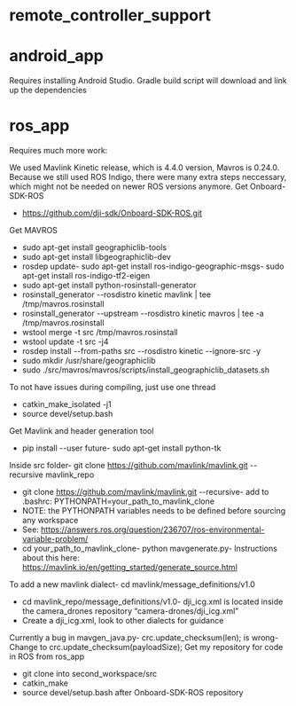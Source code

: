 # remote_controller_support

# android_app
Requires installing Android Studio. Gradle build script will download and link up the dependencies

# ros_app
Requires much more work:

We used Mavlink Kinetic release, which is 4.4.0 version, Mavros is 0.24.0.
Because we still used ROS Indigo, there were many extra steps neccessary, which might not be needed on newer ROS versions anymore.
Get Onboard-SDK-ROS
- https://github.com/dji-sdk/Onboard-SDK-ROS.git

Get MAVROS
- sudo apt-get install geographiclib-tools
- sudo apt-get install libgeographiclib-dev
- rosdep update- sudo apt-get install ros-indigo-geographic-msgs- sudo apt-get install ros-indigo-tf2-eigen
- sudo apt-get install python-rosinstall-generator
- rosinstall_generator --rosdistro kinetic mavlink | tee /tmp/mavros.rosinstall
- rosinstall_generator --upstream --rosdistro kinetic mavros | tee -a /tmp/mavros.rosinstall
- wstool merge -t src /tmp/mavros.rosinstall
- wstool update -t src -j4
- rosdep install --from-paths src --rosdistro kinetic --ignore-src -y
- sudo mkdir /usr/share/geographiclib
- sudo ./src/mavros/mavros/scripts/install_geographiclib_datasets.sh

To not have issues during compiling, just use one thread
- catkin_make_isolated -j1
- source devel/setup.bash

Get Mavlink and header generation tool
- pip install --user future- sudo apt-get install python-tk

Inside src folder- git clone https://github.com/mavlink/mavlink.git --recursive mavlink_repo
- git clone https://github.com/mavlink/mavlink.git --recursive- add to .bashrc: PYTHONPATH=your_path_to_mavlink_clone
- NOTE: the PYTHONPATH variables needs to be defined before sourcing any workspace
- See: https://answers.ros.org/question/236707/ros-environmental-variable-problem/
- cd your_path_to_mavlink_clone- python mavgenerate.py- Instructions about this here: https://mavlink.io/en/getting_started/generate_source.html

To add a new mavlink dialect- cd mavlink/message_definitions/v1.0
- cd mavlink_repo/message_definitions/v1.0- dji_icg.xml is located inside the camera_drones repository “camera-drones/dji_icg.xml”
- Create a dji_icg.xml, look to other dialects for guidance

Currently a bug in mavgen_java.py- crc.update_checksum(len); is wrong- Change to crc.update_checksum(payloadSize);
Get my repository for code in ROS from ros_app
- git clone into second_workspace/src
- catkin_make
- source devel/setup.bash after Onboard-SDK-ROS repository

